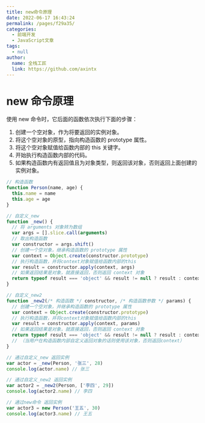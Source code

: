 ```yaml
---
title: new命令原理
date: 2022-06-17 16:43:24
permalink: /pages/f29a35/
categories: 
  - 前端开发
  - JavaScript文章
tags: 
  - null
author: 
  name: 全栈工匠
  link: https://github.com/axintx
---
```


# new 命令原理

使用 new 命令时，它后面的函数依次执行下面的步骤：

1. 创建一个空对象，作为将要返回的实例对象。
2. 将这个空对象的原型，指向构造函数的 prototype 属性。
3. 将这个空对象赋值给函数内部的 this 关键字。
4. 开始执行构造函数内部的代码。
5. 如果构造函数内有返回值且为对象类型，则返回该对象，否则返回上面创建的实例对象。

<!-- more -->

```js
// 构造函数
function Person(name, age) {
  this.name = name
  this.age = age
}

// 自定义_new
function _new() {
  // 将 arguments 对象转为数组
  var args = [].slice.call(arguments)
  // 取出构造函数
  var constructor = args.shift()
  // 创建一个空对象，继承构造函数的 prototype 属性
  var context = Object.create(constructor.prototype)
  // 执行构造函数，并将context对象赋值给函数内部的this
  var result = constructor.apply(context, args)
  // 如果返回结果是对象，就直接返回，否则返回 context 对象
  return typeof result === 'object' && result != null ? result : context
}

// 自定义_new2
function _new2(/* 构造函数 */ constructor, /* 构造函数参数 */ params) {
  // 创建一个空对象，并继承构造函数的 prototype 属性
  var context = Object.create(constructor.prototype)
  // 执行构造函数，并将context对象赋值给函数内部的this
  var result = constructor.apply(context, params)
  // 如果返回结果是对象，就直接返回，否则返回 context 对象
  return typeof result === 'object' && result != null ? result : context
  // （当用户在构造函数内部自定义返回对象的话则使用该对象，否则返回context）
}

// 通过自定义_new 返回实例
var actor = _new(Person, '张三', 28)
console.log(actor.name) // 张三

// 通过自定义_new2 返回实例
var actor2 = _new2(Person, ['李四', 29])
console.log(actor2.name) // 李四

// 通过new命令 返回实例
var actor3 = new Person('王五', 30)
console.log(actor3.name) // 王五
```
